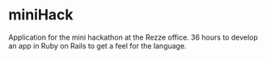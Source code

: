 miniHack
========

Application for the mini hackathon at the Rezze office.  36 hours to develop an app in Ruby on Rails to get a feel for the language.
